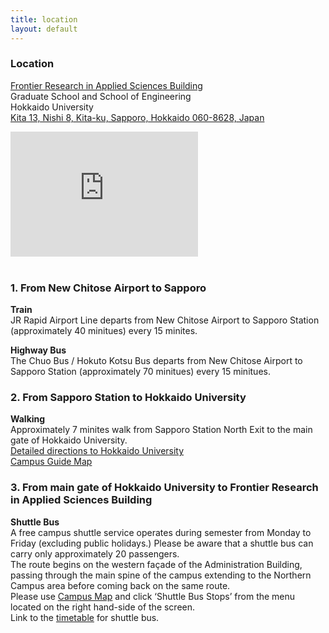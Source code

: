 ```yaml
---
title: location
layout: default
---
```

<!-- MAIN CONTENT -->
<div id="main_content_wrap" class="outer">
  <section id="main_content" class="inner">
    <h3 id="location">Location</h3>
    <!--<hr>-->
      <p><a href="http://www.oia.hokudai.ac.jp/maps/?p=sapporo">Frontier Research in Applied Sciences                   Building</a><br>
          Graduate School and School of Engineering<br>
          Hokkaido University<br>
          <a href="https://goo.gl/maps/JtP1MdrwH5U2">Kita 13, Nishi 8, Kita-ku, Sapporo, Hokkaido 060-8628,              Japan</a></p>
            <div id="ggmap"><iframe src="https://www.google.com/maps/embed?pb=!1m18!1m12!1m3!1d2060.7424234830823!2d141.34175906700744!3d43.0765595             30617565!2m3!1f0!2f0!3f0!3m2!1i1024!2i768!4f13.1!3m3!1m2!1s0x0%3A0x0!2zNDPCsDA0JzQwLjciTiAxNDHCsDIw             JzI0LjEiRQ!5e0!3m2!1sen!2sjp!4v1442329400468" width="300" height="200" frameborder="0"         style="border:0" allowfullscreen></iframe>
            </div><br>
  <h3 id="location">1. From New Chitose Airport to Sapporo</h3> 
  <!--<hr>-->
    <p><strong>Train</strong><br>
      JR Rapid Airport Line departs from New Chitose Airport to Sapporo Station (approximately 40 minitues)           every 15 minites.</p>

  <p><strong>Highway Bus</strong><br>
      The Chuo Bus / Hokuto Kotsu Bus departs from New Chitose Airport to Sapporo Station (approximately 70   minitues) every 15 minitues.</p>

  <h3 id="location">2. From Sapporo Station to Hokkaido University</h3>
  <!--<hr>-->
    <p><strong>Walking</strong><br>
      Approximately 7 minites walk from Sapporo Station North Exit to the main gate of Hokkaido University.<br>
      <a href="http://www.oia.hokudai.ac.jp/about/visitors-access-maps/sapporo-campus-map/">Detailed directions       to Hokkaido University</a><br>
      <a href="https://www.oia.hokudai.ac.jp/wp-content/uploads/2015/08/2015-%E8%8B%B1%E8%AA%9E%E7%89%88%E3%82%       AD%E3%83%A3%E3%83%B3%E3%83%91%E3%82%B9%E3%83%9E%E3%83%83%E3%83%97%E6%9C%80%E7%B5%82.pdf">Campus Guide          Map</a></p>

  <h3 id="location">3. From main gate of Hokkaido University to Frontier Research in Applied Sciences       Building</h3>
  <!--<hr>-->
  <p><strong>Shuttle Bus</strong><br>
    A free campus shuttle service operates during semester from Monday to Friday (excluding public       holidays.) Please be aware that a shuttle bus can carry only approximately 20 passengers.<br> 
    The route begins on the western façade of the Administration Building, passing through the main spine of       the campus extending to the Northern Campus area before coming back on the same route.<br>
    Please use <a href="http://www.oia.hokudai.ac.jp/maps/?p=sapporo">Campus Map</a> and click ‘Shuttle Bus        Stops’ from the menu located on the right hand-side of the screen.<br>
    Link to the <a href="https://www.oia.hokudai.ac.jp/wp-content/uploads/2013/08/5.2013-Bus-time-tableHokkaido     -University.pdf">timetable</a> for shuttle bus.</p>

</div>



 
